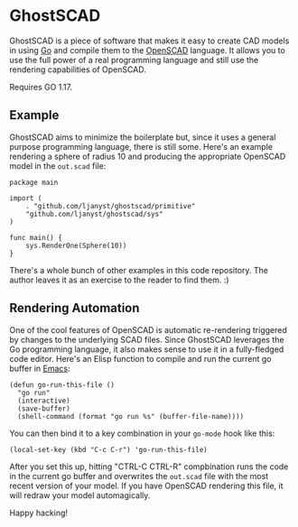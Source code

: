 
GhostSCAD
=========

GhostSCAD is a piece of software that makes it easy to create CAD models in
using [Go][golang] and compile them to the [OpenSCAD][openscad] language. It
allows you to use the full power of a real programming language and still use
the rendering capabilities of OpenSCAD.

Requires GO 1.17.

Example
-------

GhostSCAD aims to minimize the boilerplate but, since it uses a general purpose
programming language, there is still some. Here's an example rendering a sphere
of radius 10 and producing the appropriate OpenSCAD model in the `out.scad`
file:

```golang
package main

import (
	. "github.com/ljanyst/ghostscad/primitive"
	"github.com/ljanyst/ghostscad/sys"
)

func main() {
	sys.RenderOne(Sphere(10))
}
```

There's a whole bunch of other examples in this code repository. The author
leaves it as an exercise to the reader to find them. :)

Rendering Automation
--------------------

One of the cool features of OpenSCAD is automatic re-rendering triggered by
changes to the underlying SCAD files. Since GhostSCAD leverages the Go
programming language, it also makes sense to use it in a fully-fledged code
editor. Here's an Elisp function to compile and run the current go buffer in
[Emacs][emacs]:

```elisp
(defun go-run-this-file ()
  "go run"
  (interactive)
  (save-buffer)
  (shell-command (format "go run %s" (buffer-file-name))))
```

You can then bind it to a key combination in your `go-mode` hook like this:

```elisp
(local-set-key (kbd "C-c C-r") 'go-run-this-file)
```

After you set this up, hitting "CTRL-C CTRL-R" compbination runs the code in the
current go buffer and overwrites the `out.scad` file with the most recent
version of your model. If you have OpenSCAD rendering this file, it will redraw
your model automagically.

Happy hacking!

[golang]: https://golang.org/
[openscad]: https://openscad.org/
[emacs]: https://www.gnu.org/software/emacs/
